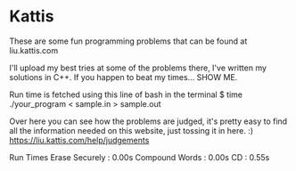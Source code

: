 # Kattis

These are some fun programming problems that can be found at liu.kattis.com

I'll upload my best tries at some of the problems there, I've written my
solutions in C++. If you happen to beat my times... SHOW ME. 

Run time is fetched using this line of bash in the terminal
$ time ./your_program < sample.in > sample.out

Over here you can see how the problems are judged, it's pretty easy to find 
all the information needed on this website, just tossing it in here. :)
https://liu.kattis.com/help/judgements

Run Times
Erase Securely : 0.00s
Compound Words : 0.00s
CD             : 0.55s

